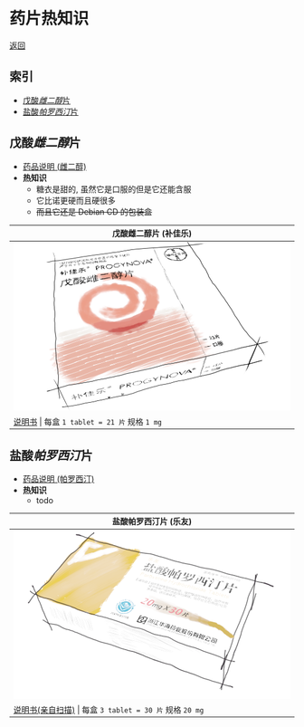 # 药片热知识

[返回](README.md)

## 索引

- [戊酸*雌二醇*片](#戊酸雌二醇片)
- [盐酸*帕罗西汀*片](#盐酸帕罗西汀片)

## 戊酸*雌二醇*片

- [药品说明 (雌二醇)](https://zh.wikipedia.org/wiki/%E9%9B%8C%E4%BA%8C%E9%86%87)
- **热知识**
  - 糖衣是甜的, 虽然它是口服的但是它还能含服
  - 它比诺更硬而且硬很多
  - ~~而且它还是 Debian CD 的包装盒~~

| 戊酸雌二醇片 (补佳乐) |
|---|
| ![img](assets/补佳乐.png) |
| [说明书](assets/补佳乐.pdf) \| 每盒 `1 tablet = 21 片` 规格 `1 mg` |

## 盐酸*帕罗西汀*片

- [药品说明 (帕罗西汀)](https://zh.wikipedia.org/zh-hans/%E5%B8%95%E7%BD%97%E8%A5%BF%E6%B1%80)
- **热知识**
  - todo

| 盐酸帕罗西汀片 (乐友) |
|---|
| ![img](assets/盐酸帕罗西汀片.png) |
| [说明书(亲自扫描)](assets/盐酸帕罗西汀片.pdf) \| 每盒 `3 tablet = 30 片` 规格 `20 mg` |




